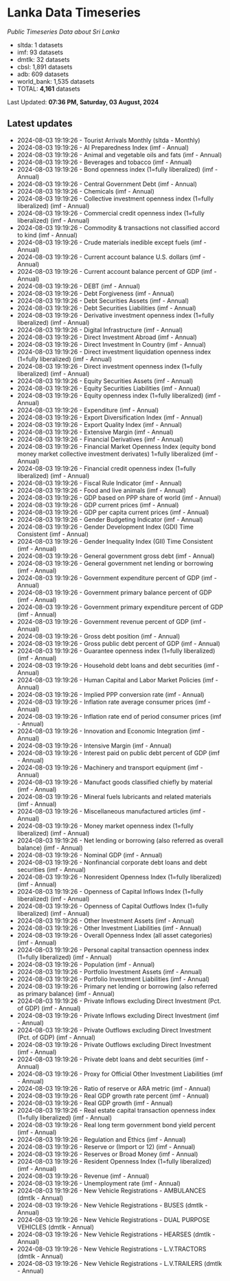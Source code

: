 # Lanka Data Timeseries
*Public Timeseries Data about Sri Lanka*

* sltda: 1 datasets
* imf: 93 datasets
* dmtlk: 32 datasets
* cbsl: 1,891 datasets
* adb: 609 datasets
* world_bank: 1,535 datasets
* TOTAL: **4,161** datasets

Last Updated: **07:36 PM, Saturday, 03 August, 2024**

## Latest updates

* 2024-08-03 19:19:26 - Tourist Arrivals Monthly (sltda - Monthly)
* 2024-08-03 19:19:26 - AI Preparedness Index (imf - Annual)
* 2024-08-03 19:19:26 - Animal and vegetable oils and fats (imf - Annual)
* 2024-08-03 19:19:26 - Beverages and tobacco (imf - Annual)
* 2024-08-03 19:19:26 - Bond openness index (1=fully liberalized) (imf - Annual)
* 2024-08-03 19:19:26 - Central Government Debt (imf - Annual)
* 2024-08-03 19:19:26 - Chemicals (imf - Annual)
* 2024-08-03 19:19:26 - Collective investment openness index (1=fully liberalized) (imf - Annual)
* 2024-08-03 19:19:26 - Commercial credit openness index (1=fully liberalized) (imf - Annual)
* 2024-08-03 19:19:26 - Commodity & transactions not classified accord to kind (imf - Annual)
* 2024-08-03 19:19:26 - Crude materials inedible except fuels (imf - Annual)
* 2024-08-03 19:19:26 - Current account balance U.S. dollars (imf - Annual)
* 2024-08-03 19:19:26 - Current account balance percent of GDP (imf - Annual)
* 2024-08-03 19:19:26 - DEBT (imf - Annual)
* 2024-08-03 19:19:26 - Debt Forgiveness (imf - Annual)
* 2024-08-03 19:19:26 - Debt Securities Assets (imf - Annual)
* 2024-08-03 19:19:26 - Debt Securities Liabilities (imf - Annual)
* 2024-08-03 19:19:26 - Derivative investment openness index (1=fully liberalized) (imf - Annual)
* 2024-08-03 19:19:26 - Digital Infrastructure (imf - Annual)
* 2024-08-03 19:19:26 - Direct Investment Abroad (imf - Annual)
* 2024-08-03 19:19:26 - Direct Investment In Country (imf - Annual)
* 2024-08-03 19:19:26 - Direct investment liquidation openness index (1=fully liberalized) (imf - Annual)
* 2024-08-03 19:19:26 - Direct investment openness index (1=fully liberalized) (imf - Annual)
* 2024-08-03 19:19:26 - Equity Securities Assets (imf - Annual)
* 2024-08-03 19:19:26 - Equity Securities Liabilities (imf - Annual)
* 2024-08-03 19:19:26 - Equity openness index (1=fully liberalized) (imf - Annual)
* 2024-08-03 19:19:26 - Expenditure (imf - Annual)
* 2024-08-03 19:19:26 - Export Diversification Index (imf - Annual)
* 2024-08-03 19:19:26 - Export Quality Index (imf - Annual)
* 2024-08-03 19:19:26 - Extensive Margin (imf - Annual)
* 2024-08-03 19:19:26 - Financial Derivatives (imf - Annual)
* 2024-08-03 19:19:26 - Financial Market Openness Index (equity bond money market collective investment derivates) 1=fully liberalized (imf - Annual)
* 2024-08-03 19:19:26 - Financial credit openness index (1=fully liberalized) (imf - Annual)
* 2024-08-03 19:19:26 - Fiscal Rule Indicator (imf - Annual)
* 2024-08-03 19:19:26 - Food and live animals (imf - Annual)
* 2024-08-03 19:19:26 - GDP based on PPP share of world (imf - Annual)
* 2024-08-03 19:19:26 - GDP current prices (imf - Annual)
* 2024-08-03 19:19:26 - GDP per capita current prices (imf - Annual)
* 2024-08-03 19:19:26 - Gender Budgeting Indicator (imf - Annual)
* 2024-08-03 19:19:26 - Gender Development Index (GDI) Time Consistent (imf - Annual)
* 2024-08-03 19:19:26 - Gender Inequality Index (GII) Time Consistent (imf - Annual)
* 2024-08-03 19:19:26 - General government gross debt (imf - Annual)
* 2024-08-03 19:19:26 - General government net lending or borrowing (imf - Annual)
* 2024-08-03 19:19:26 - Government expenditure percent of GDP (imf - Annual)
* 2024-08-03 19:19:26 - Government primary balance percent of GDP (imf - Annual)
* 2024-08-03 19:19:26 - Government primary expenditure percent of GDP (imf - Annual)
* 2024-08-03 19:19:26 - Government revenue percent of GDP (imf - Annual)
* 2024-08-03 19:19:26 - Gross debt position (imf - Annual)
* 2024-08-03 19:19:26 - Gross public debt percent of GDP (imf - Annual)
* 2024-08-03 19:19:26 - Guarantee openness index (1=fully liberalized) (imf - Annual)
* 2024-08-03 19:19:26 - Household debt loans and debt securities (imf - Annual)
* 2024-08-03 19:19:26 - Human Capital and Labor Market Policies (imf - Annual)
* 2024-08-03 19:19:26 - Implied PPP conversion rate (imf - Annual)
* 2024-08-03 19:19:26 - Inflation rate average consumer prices (imf - Annual)
* 2024-08-03 19:19:26 - Inflation rate end of period consumer prices (imf - Annual)
* 2024-08-03 19:19:26 - Innovation and Economic Integration (imf - Annual)
* 2024-08-03 19:19:26 - Intensive Margin (imf - Annual)
* 2024-08-03 19:19:26 - Interest paid on public debt percent of GDP (imf - Annual)
* 2024-08-03 19:19:26 - Machinery and transport equipment (imf - Annual)
* 2024-08-03 19:19:26 - Manufact goods classified chiefly by material (imf - Annual)
* 2024-08-03 19:19:26 - Mineral fuels lubricants and related materials (imf - Annual)
* 2024-08-03 19:19:26 - Miscellaneous manufactured articles (imf - Annual)
* 2024-08-03 19:19:26 - Money market openness index (1=fully liberalized) (imf - Annual)
* 2024-08-03 19:19:26 - Net lending or borrowing (also referred as overall balance) (imf - Annual)
* 2024-08-03 19:19:26 - Nominal GDP (imf - Annual)
* 2024-08-03 19:19:26 - Nonfinancial corporate debt loans and debt securities (imf - Annual)
* 2024-08-03 19:19:26 - Nonresident Openness Index (1=fully liberalized) (imf - Annual)
* 2024-08-03 19:19:26 - Openness of Capital Inflows Index (1=fully liberalized) (imf - Annual)
* 2024-08-03 19:19:26 - Openness of Capital Outflows Index (1=fully liberalized) (imf - Annual)
* 2024-08-03 19:19:26 - Other Investment Assets (imf - Annual)
* 2024-08-03 19:19:26 - Other Investment Liabilities (imf - Annual)
* 2024-08-03 19:19:26 - Overall Openness Index (all asset categories) (imf - Annual)
* 2024-08-03 19:19:26 - Personal capital transaction openness index (1=fully liberalized) (imf - Annual)
* 2024-08-03 19:19:26 - Population (imf - Annual)
* 2024-08-03 19:19:26 - Portfolio Investment Assets (imf - Annual)
* 2024-08-03 19:19:26 - Portfolio Investment Liabilities (imf - Annual)
* 2024-08-03 19:19:26 - Primary net lending or borrowing (also referred as primary balance) (imf - Annual)
* 2024-08-03 19:19:26 - Private Inflows excluding Direct Investment (Pct. of GDP) (imf - Annual)
* 2024-08-03 19:19:26 - Private Inflows excluding Direct Investment (imf - Annual)
* 2024-08-03 19:19:26 - Private Outflows excluding Direct Investment (Pct. of GDP) (imf - Annual)
* 2024-08-03 19:19:26 - Private Outflows excluding Direct Investment (imf - Annual)
* 2024-08-03 19:19:26 - Private debt loans and debt securities (imf - Annual)
* 2024-08-03 19:19:26 - Proxy for Official Other Investment Liabilities (imf - Annual)
* 2024-08-03 19:19:26 - Ratio of reserve or ARA metric (imf - Annual)
* 2024-08-03 19:19:26 - Real GDP growth rate percent (imf - Annual)
* 2024-08-03 19:19:26 - Real GDP growth (imf - Annual)
* 2024-08-03 19:19:26 - Real estate capital transaction openness index (1=fully liberalized) (imf - Annual)
* 2024-08-03 19:19:26 - Real long term government bond yield percent (imf - Annual)
* 2024-08-03 19:19:26 - Regulation and Ethics (imf - Annual)
* 2024-08-03 19:19:26 - Reserve or (Import or 12) (imf - Annual)
* 2024-08-03 19:19:26 - Reserves or Broad Money (imf - Annual)
* 2024-08-03 19:19:26 - Resident Openness Index (1=fully liberalized) (imf - Annual)
* 2024-08-03 19:19:26 - Revenue (imf - Annual)
* 2024-08-03 19:19:26 - Unemployment rate (imf - Annual)
* 2024-08-03 19:19:26 - New Vehicle Registrations - AMBULANCES (dmtlk - Annual)
* 2024-08-03 19:19:26 - New Vehicle Registrations - BUSES (dmtlk - Annual)
* 2024-08-03 19:19:26 - New Vehicle Registrations - DUAL PURPOSE VEHICLES (dmtlk - Annual)
* 2024-08-03 19:19:26 - New Vehicle Registrations - HEARSES (dmtlk - Annual)
* 2024-08-03 19:19:26 - New Vehicle Registrations - L.V.TRACTORS (dmtlk - Annual)
* 2024-08-03 19:19:26 - New Vehicle Registrations - L.V.TRAILERS (dmtlk - Annual)